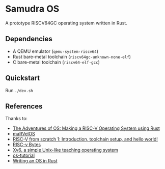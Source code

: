 # Samudra OS

A prototype RISCV64GC operating system written in Rust.

## Dependencies

* A QEMU emulator (`qemu-system-riscv64`)
* Rust bare-metal toolchain (`riscv64gc-unknown-none-elf`)
* C bare-metal toolchain (`riscv64-elf-gcc`)

## Quickstart

Run `./dev.sh`

## References

Thanks to:
* [The Adventures of OS: Making a RISC-V Operating System using Rust](https://osblog.stephenmarz.com/index.html)
* [maRVelOS](https://github.com/DonaldKellett/marvelos)
* [RISC-V from scratch 1: Introduction, toolchain setup, and hello world!](https://twilco.github.io/riscv-from-scratch/2019/03/10/riscv-from-scratch-1.html)
* [RISC-v Bytes](https://danielmangum.com/categories/risc-v-bytes/)
* [Xv6, a simple Unix-like teaching operating system](https://pdos.csail.mit.edu/6.828/2022/xv6.html)
* [os-tutorial](https://github.com/cfenollosa/os-tutorial)
* [Writing an OS in Rust ](https://github.com/phil-opp/blog_os)
